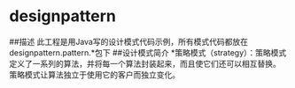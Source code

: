 # designpattern
##描述
	此工程是用Java写的设计模式代码示例，所有模式代码都放在designpattern.pattern.*包下
##设计模式简介
	*策略模式（strategy）：策略模式定义了一系列的算法，并将每一个算法封装起来，而且使它们还可以相互替换。<br>
策略模式让算法独立于使用它的客户而独立变化。
